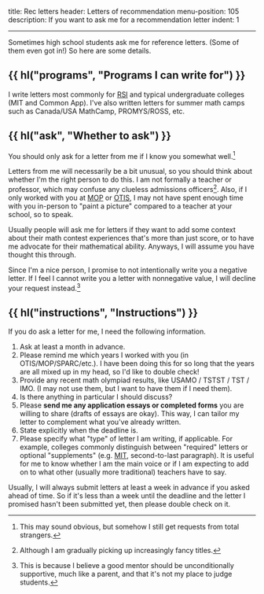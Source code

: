 title: Rec letters
header: Letters of recommendation
menu-position: 105
description: If you want to ask me for a recommendation letter
indent: 1

---

Sometimes high school students ask me for reference letters.
(Some of them even got in!)
So here are some details.

## {{ hl("programs", "Programs I can write for") }}

I write letters most commonly for
[RSI](https://www.cee.org/research-science-institute)
and typical undergraduate colleges (MIT and Common App).
I've also written letters for summer math camps
such as Canada/USA MathCamp, PROMYS/ROSS, etc.

## {{ hl("ask", "Whether to ask") }}

You should only ask for a letter from me if I know you somewhat well.[^obvious]

[^obvious]: This may sound obvious,
	but somehow I still get requests from total strangers.

Letters from me will necessarily be a bit unusual,
so you should think about whether I'm the right person to do this.
I am not formally a teacher or professor,
which may confuse any clueless admissions officers[^fancy].
Also, if I only worked with you at
[MOP](https://en.wikipedia.org/wiki/Mathematical_Olympiad_Program)
or [OTIS](otis.html), I may not have spent enough time
with you in-person to "paint a picture"
compared to a teacher at your school, so to speak.

[^fancy]: Although I am gradually picking up increasingly fancy titles.

Usually people will ask me for letters if they want to add
some context about their math contest experiences
that's more than just score,
or to have me advocate for their mathematical ability.
Anyways, I will assume you have thought this through.

Since I'm a nice person,
I promise to not intentionally write you a negative letter.
If I feel I cannot write you a letter with nonnegative value,
I will decline your request instead.[^support]

[^support]: This is because I believe a good mentor should be
	unconditionally supportive, much like a parent,
	and that it's not my place to judge students.

## {{ hl("instructions", "Instructions") }}

If you do ask a letter for me, I need the following information.

1. Ask at least a month in advance.
2. Please remind me which years I worked with you (in OTIS/MOP/SPARC/etc.).
	I have been doing this for so long that the years are all mixed
	up in my head, so I'd like to double check!
3. Provide any recent math olympiad results,
	like USAMO / TSTST / TST / IMO.
	(I may not use them, but I want to have them if I need them).
4. Is there anything in particular I should discuss?
5. Please **send me any application essays or completed forms**
	you are willing to share (drafts of essays are okay).
	This way, I can tailor my letter to complement
	what you've already written.
6. State explicitly when the deadline is.
7. Please specify what "type" of letter I am writing, if applicable.
	For example, colleges commonly distinguish between "required" letters
	or optional "supplements" (e.g. [MIT][mitsupp], second-to-last paragraph).
	It is useful for me to know whether I am the main voice or if
	I am expecting to add on to what other (usually more traditional)
	teachers have to say.

[mitsupp]: https://mitadmissions.org/apply/firstyear/letters-of-recommendation/

Usually, I will always submit letters
at least a week in advance if you asked ahead of time.
So if it's less than a week until the deadline and the letter I promised
hasn't been submitted yet, then please double check on it.
